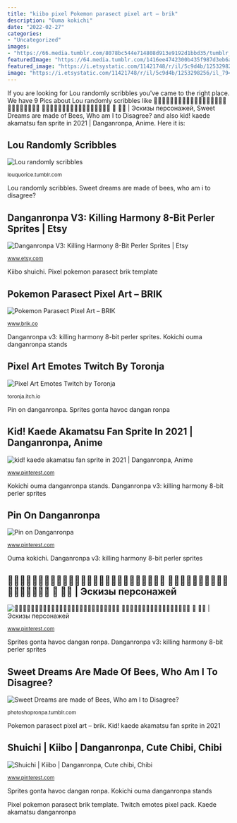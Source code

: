 ```yaml
---
title: "kiibo pixel Pokemon parasect pixel art – brik"
description: "Ouma kokichi"
date: "2022-02-27"
categories:
- "Uncategorized"
images:
- "https://66.media.tumblr.com/8078bc544e714808d913e9192d1bbd35/tumblr_ofoa0u5lID1vc99b3o8_500.gif"
featuredImage: "https://64.media.tumblr.com/1416ee4742300b435f987d3eb6a28260/tumblr_p5dkglNvqs1r73g8oo1_1280.png"
featured_image: "https://i.etsystatic.com/11421748/r/il/5c9d4b/1253298256/il_794xN.1253298256_f8id.jpg"
image: "https://i.etsystatic.com/11421748/r/il/5c9d4b/1253298256/il_794xN.1253298256_f8id.jpg"
---
```


If you are looking for Lou randomly scribbles you've came to the right place. We have 9 Pics about Lou randomly scribbles like 💋💓💓💙💓💙💗💙💗💙💗💙💗💋💗💛💚💛💚💛💚💕💓💜💜💓 🌈💛💗💚💋💚💋💚💛💛💚💚💛💚💋💚💋 🌟 🌟🌟 | Эскизы персонажей, Sweet Dreams are made of Bees, Who am I to Disagree? and also kid! kaede akamatsu fan sprite in 2021 | Danganronpa, Anime. Here it is:

## Lou Randomly Scribbles

![Lou randomly scribbles](https://64.media.tumblr.com/1416ee4742300b435f987d3eb6a28260/tumblr_p5dkglNvqs1r73g8oo1_1280.png "Danganronpa v3: killing harmony 8-bit perler sprites")

<small>louquorice.tumblr.com</small>

Lou randomly scribbles. Sweet dreams are made of bees, who am i to disagree?

## Danganronpa V3: Killing Harmony 8-Bit Perler Sprites | Etsy

![Danganronpa V3: Killing Harmony 8-Bit Perler Sprites | Etsy](https://i.etsystatic.com/11421748/r/il/5c9d4b/1253298256/il_794xN.1253298256_f8id.jpg "Kokichi ouma danganronpa stands")

<small>www.etsy.com</small>

Kiibo shuichi. Pixel pokemon parasect brik template

## Pokemon Parasect Pixel Art – BRIK

![Pokemon Parasect Pixel Art – BRIK](http://cdn.shopify.com/s/files/1/0822/1983/articles/4eea99cfdef2465790859b2b6359acbe.png?v=1503639735 "Pixel pokemon parasect brik template")

<small>www.brik.co</small>

Danganronpa v3: killing harmony 8-bit perler sprites. Kokichi ouma danganronpa stands

## Pixel Art Emotes Twitch By Toronja

![Pixel Art Emotes Twitch by Toronja](https://img.itch.zone/aW1nLzM1NzQ3NjEucG5n/original/c96FW4.png "Danganronpa v3: killing harmony 8-bit perler sprites")

<small>toronja.itch.io</small>

Pin on danganronpa. Sprites gonta havoc dangan ronpa

## Kid! Kaede Akamatsu Fan Sprite In 2021 | Danganronpa, Anime

![kid! kaede akamatsu fan sprite in 2021 | Danganronpa, Anime](https://i.pinimg.com/originals/be/1d/7d/be1d7d84a0bf18161edc4256c95677a6.jpg "Kaede akamatsu danganronpa")

<small>www.pinterest.com</small>

Kokichi ouma danganronpa stands. Danganronpa v3: killing harmony 8-bit perler sprites

## Pin On Danganronpa

![Pin on Danganronpa](https://i.pinimg.com/originals/c8/15/75/c81575fcfb34022cbe8a2bc5b968fb66.jpg "Danganronpa v3: killing harmony 8-bit perler sprites")

<small>www.pinterest.com</small>

Ouma kokichi. Danganronpa v3: killing harmony 8-bit perler sprites

## 💋💓💓💙💓💙💗💙💗💙💗💙💗💋💗💛💚💛💚💛💚💕💓💜💜💓 🌈💛💗💚💋💚💋💚💛💛💚💚💛💚💋💚💋 🌟 🌟🌟 | Эскизы персонажей

![💋💓💓💙💓💙💗💙💗💙💗💙💗💋💗💛💚💛💚💛💚💕💓💜💜💓 🌈💛💗💚💋💚💋💚💛💛💚💚💛💚💋💚💋 🌟 🌟🌟 | Эскизы персонажей](https://i.pinimg.com/originals/da/31/98/da3198d08722f7f22b0da2d77406e78c.png "Ouma kokichi")

<small>www.pinterest.com</small>

Sprites gonta havoc dangan ronpa. Danganronpa v3: killing harmony 8-bit perler sprites

## Sweet Dreams Are Made Of Bees, Who Am I To Disagree?

![Sweet Dreams are made of Bees, Who am I to Disagree?](https://66.media.tumblr.com/8078bc544e714808d913e9192d1bbd35/tumblr_ofoa0u5lID1vc99b3o8_500.gif "Kid! kaede akamatsu fan sprite in 2021")

<small>photoshopronpa.tumblr.com</small>

Pokemon parasect pixel art – brik. Kid! kaede akamatsu fan sprite in 2021

## Shuichi | Kiibo | Danganronpa, Cute Chibi, Chibi

![Shuichi | Kiibo | Danganronpa, Cute chibi, Chibi](https://i.pinimg.com/originals/30/1c/38/301c388f9c143f0cc87156ad3d71d2fa.jpg "Kokichi ouma danganronpa stands")

<small>www.pinterest.com</small>

Sprites gonta havoc dangan ronpa. Kokichi ouma danganronpa stands

Pixel pokemon parasect brik template. Twitch emotes pixel pack. Kaede akamatsu danganronpa
